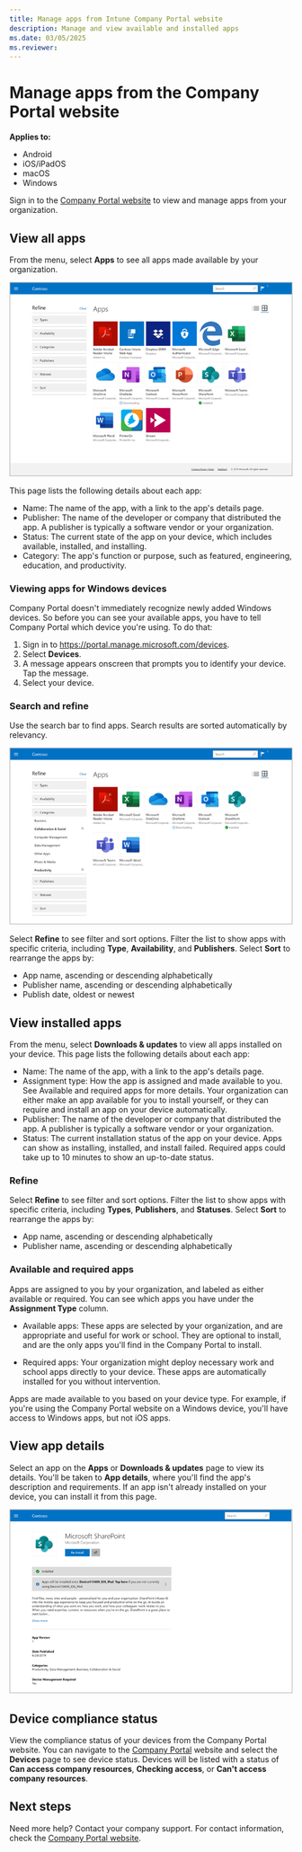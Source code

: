 ```yaml
---
title: Manage apps from Intune Company Portal website
description: Manage and view available and installed apps
ms.date: 03/05/2025
ms.reviewer:
---
```


# Manage apps from the Company Portal website

**Applies to:**
* Android
* iOS/iPadOS
* macOS
* Windows 

Sign in to the [Company Portal website](https://portal.manage.microsoft.com) to view and manage apps from your organization.

## View all apps
From the menu, select **Apps** to see all apps made available by your organization.

   ![Screenshot of Company Portal website, Apps page.](./media/manage-apps-cpweb/intune-view-apps-1907.png)

This page lists the following details about each app:

* Name: The name of the app, with a link to the app's details page.
* Publisher: The name of the developer or company that distributed the app. A publisher is typically a software vendor or your organization.
* Status: The current state of the app on your device, which includes available, installed, and installing.
* Category: The app's function or purpose, such as featured, engineering, education, and productivity.

### Viewing apps for Windows devices
Company Portal doesn't immediately recognize newly added Windows devices. So before you can see your available apps, you have to tell Company Portal which device you're using. To do that:

1. Sign in to https://portal.manage.microsoft.com/devices.
2. Select **Devices**.
3. A message appears onscreen that prompts you to identify your device. Tap the message.
4. Select your device.

### Search and refine

Use the search bar to find apps. Search results are sorted automatically by relevancy.

   ![Screenshot of Company Portal website, Apps page, showing Refine options.](./media/manage-apps-cpweb/intune-refine-all-apps-1907.png)

Select **Refine** to see filter and sort options. Filter the list to show apps with specific criteria, including **Type**, **Availability**, and **Publishers**. Select **Sort** to rearrange the apps by:

* App name, ascending or descending alphabetically
* Publisher name, ascending or descending alphabetically
* Publish date, oldest or newest

## View installed apps
From the menu, select **Downloads & updates** to view all apps installed on your device. This page lists the following details about each app:

* Name: The name of the app, with a link to the app's details page.
* Assignment type: How the app is assigned and made available to you. See Available and required apps for more details. Your organization can either make an app available for you to install yourself, or they can require and install an app on your device automatically.
* Publisher: The name of the developer or company that distributed the app. A publisher is typically a software vendor or your organization.
* Status: The current installation status of the app on your device. Apps can show as installing, installed, and install failed. Required apps could take up to 10 minutes to show an up-to-date status.

### Refine

Select **Refine** to see filter and sort options. Filter the list to show apps with specific criteria, including **Types**, **Publishers**, and **Statuses**. Select **Sort** to rearrange the apps by:

* App name, ascending or descending alphabetically
* Publisher name, ascending or descending alphabetically

### Available and required apps
Apps are assigned to you by your organization, and labeled as either available or required. You can see which apps you have under the **Assignment Type** column.

* Available apps: These apps are selected by your organization, and are appropriate and useful for work or school. They are optional to install, and are the only apps you'll find in the Company Portal to install.

* Required apps: Your organization might deploy necessary work and school apps directly to your device. These apps are automatically installed for you without intervention.

Apps are made available to you based on your device type. For example, if you're using the Company Portal website on a Windows device, you'll have access to Windows apps, but not iOS apps.

## View app details
Select an app on the **Apps** or **Downloads & updates** page to view its details. You'll be taken to **App details**, where you'll find the app's description and requirements. If an app isn't already installed on your device, you can install it from this page.


   ![Screenshot of Company Portal website, App details page.](./media/manage-apps-cpweb/intune-app-details-1907.png)

## Device compliance status
View the compliance status of your devices from the Company Portal website. You can navigate to the [Company Portal](https://portal.manage.microsoft.com/devices) website and select the **Devices** page to see device status. Devices will be listed with a status of **Can access company resources**, **Checking access**, or **Can't access company resources**.

## Next steps
Need more help? Contact your company support. For contact information, check the [Company Portal website](https://go.microsoft.com/fwlink/?linkid=2010980).
